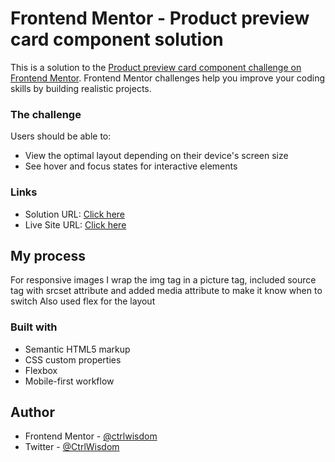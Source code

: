 # Frontend Mentor - Product preview card component solution

This is a solution to the [Product preview card component challenge on Frontend Mentor](https://www.frontendmentor.io/challenges/product-preview-card-component-GO7UmttRfa). Frontend Mentor challenges help you improve your coding skills by building realistic projects. 

### The challenge

Users should be able to:

- View the optimal layout depending on their device's screen size
- See hover and focus states for interactive elements

### Links

- Solution URL: [Click here]()
- Live Site URL: [Click here](https://ctrlwisdom.github.io/frontendmentor-newbie-challenge/product-preview-card-component-main/index.html)

## My process

For responsive images I wrap the img tag in a picture tag, included source tag with srcset attribute and added media attribute to make it know when to switch 
Also used flex for the layout

### Built with

- Semantic HTML5 markup
- CSS custom properties
- Flexbox
- Mobile-first workflow

## Author

- Frontend Mentor - [@ctrlwisdom](https://www.frontendmentor.io/profile/ctrlwisdom)
- Twitter - [@CtrlWisdom](https://www.twitter.com/CtrlWisdom)
